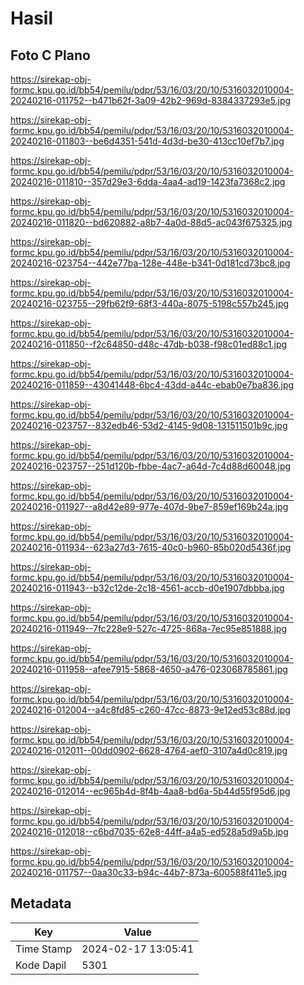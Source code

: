 # Hasil

## Foto C Plano

https://sirekap-obj-formc.kpu.go.id/bb54/pemilu/pdpr/53/16/03/20/10/5316032010004-20240216-011752--b471b62f-3a09-42b2-969d-8384337293e5.jpg

https://sirekap-obj-formc.kpu.go.id/bb54/pemilu/pdpr/53/16/03/20/10/5316032010004-20240216-011803--be6d4351-541d-4d3d-be30-413cc10ef7b7.jpg

https://sirekap-obj-formc.kpu.go.id/bb54/pemilu/pdpr/53/16/03/20/10/5316032010004-20240216-011810--357d29e3-6dda-4aa4-ad19-1423fa7368c2.jpg

https://sirekap-obj-formc.kpu.go.id/bb54/pemilu/pdpr/53/16/03/20/10/5316032010004-20240216-011820--bd620882-a8b7-4a0d-88d5-ac043f675325.jpg

https://sirekap-obj-formc.kpu.go.id/bb54/pemilu/pdpr/53/16/03/20/10/5316032010004-20240216-023754--442e77ba-128e-448e-b341-0d181cd73bc8.jpg

https://sirekap-obj-formc.kpu.go.id/bb54/pemilu/pdpr/53/16/03/20/10/5316032010004-20240216-023755--29fb62f9-68f3-440a-8075-5198c557b245.jpg

https://sirekap-obj-formc.kpu.go.id/bb54/pemilu/pdpr/53/16/03/20/10/5316032010004-20240216-011850--f2c64850-d48c-47db-b038-f98c01ed88c1.jpg

https://sirekap-obj-formc.kpu.go.id/bb54/pemilu/pdpr/53/16/03/20/10/5316032010004-20240216-011859--43041448-6bc4-43dd-a44c-ebab0e7ba836.jpg

https://sirekap-obj-formc.kpu.go.id/bb54/pemilu/pdpr/53/16/03/20/10/5316032010004-20240216-023757--832edb46-53d2-4145-9d08-131511501b9c.jpg

https://sirekap-obj-formc.kpu.go.id/bb54/pemilu/pdpr/53/16/03/20/10/5316032010004-20240216-023757--251d120b-fbbe-4ac7-a64d-7c4d88d60048.jpg

https://sirekap-obj-formc.kpu.go.id/bb54/pemilu/pdpr/53/16/03/20/10/5316032010004-20240216-011927--a8d42e89-977e-407d-9be7-859ef169b24a.jpg

https://sirekap-obj-formc.kpu.go.id/bb54/pemilu/pdpr/53/16/03/20/10/5316032010004-20240216-011934--623a27d3-7615-40c0-b960-85b020d5436f.jpg

https://sirekap-obj-formc.kpu.go.id/bb54/pemilu/pdpr/53/16/03/20/10/5316032010004-20240216-011943--b32c12de-2c18-4561-accb-d0e1907dbbba.jpg

https://sirekap-obj-formc.kpu.go.id/bb54/pemilu/pdpr/53/16/03/20/10/5316032010004-20240216-011949--7fc228e9-527c-4725-868a-7ec95e851888.jpg

https://sirekap-obj-formc.kpu.go.id/bb54/pemilu/pdpr/53/16/03/20/10/5316032010004-20240216-011958--afee7915-5868-4650-a476-023068785861.jpg

https://sirekap-obj-formc.kpu.go.id/bb54/pemilu/pdpr/53/16/03/20/10/5316032010004-20240216-012004--a4c8fd85-c260-47cc-8873-9e12ed53c88d.jpg

https://sirekap-obj-formc.kpu.go.id/bb54/pemilu/pdpr/53/16/03/20/10/5316032010004-20240216-012011--00dd0902-6628-4764-aef0-3107a4d0c819.jpg

https://sirekap-obj-formc.kpu.go.id/bb54/pemilu/pdpr/53/16/03/20/10/5316032010004-20240216-012014--ec965b4d-8f4b-4aa8-bd6a-5b44d55f95d6.jpg

https://sirekap-obj-formc.kpu.go.id/bb54/pemilu/pdpr/53/16/03/20/10/5316032010004-20240216-012018--c6bd7035-62e8-44ff-a4a5-ed528a5d9a5b.jpg

https://sirekap-obj-formc.kpu.go.id/bb54/pemilu/pdpr/53/16/03/20/10/5316032010004-20240216-011757--0aa30c33-b94c-44b7-873a-600588f411e5.jpg


## Metadata

| Key        | Value               |
| ---------- | ------------------- |
| Time Stamp | 2024-02-17 13:05:41 |
| Kode Dapil | 5301                |



